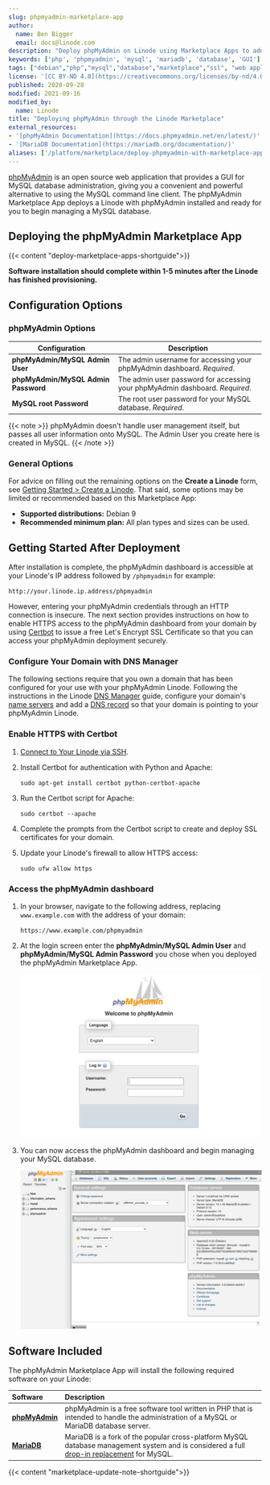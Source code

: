 ```yaml
---
slug: phpmyadmin-marketplace-app
author:
  name: Ben Bigger
  email: docs@linode.com
description: "Deploy phpMyAdmin on Linode using Marketplace Apps to administer your MySQL database with a convenient and powerful GUI web application."
keywords: ['php', 'phpmyadmin', 'mysql', 'mariadb', 'database', 'GUI']
tags: ["debian","php","mysql","database","marketplace","ssl", "web applications","linode platform", "cloud manager"]
license: '[CC BY-ND 4.0](https://creativecommons.org/licenses/by-nd/4.0)'
published: 2020-09-28
modified: 2021-09-16
modified_by:
  name: Linode
title: "Deploying phpMyAdmin through the Linode Marketplace"
external_resources:
- '[phpMyAdmin Documentation](https://docs.phpmyadmin.net/en/latest/)'
- '[MariaDB Documentation](https://mariadb.org/documentation/)'
aliases: ['/platform/marketplace/deploy-phpmyadmin-with-marketplace-apps/', '/platform/one-click/deploy-phpmyadmin-with-one-click-apps/', '/guides/deploy-phpmyadmin-with-marketplace-apps/']
---
```


[phpMyAdmin](https://www.phpmyadmin.net/) is an open source web application that provides a GUI for MySQL database administration, giving you a convenient and powerful alternative to using the MySQL command line client. The phpMyAdmin Marketplace App deploys a Linode with phpMyAdmin installed and ready for you to begin managing a MySQL database.

## Deploying the phpMyAdmin Marketplace App

{{< content "deploy-marketplace-apps-shortguide">}}

**Software installation should complete within 1-5 minutes after the Linode has finished provisioning.**

## Configuration Options

### phpMyAdmin Options

| **Configuration** | **Description** |
|--------------|------------|
| **phpMyAdmin/MySQL Admin User** | The admin username for accessing your phpMyAdmin dashboard. *Required*. |
| **phpMyAdmin/MySQL Admin Password** | The admin user password for accessing your phpMyAdmin dashboard. *Required*. |
| **MySQL root Password** | The root user password for your MySQL database. *Required*. |

{{< note >}}
phpMyAdmin doesn't handle user management itself, but passes all user information onto MySQL. The Admin User you create here is created in MySQL.
{{< /note >}}

### General Options

For advice on filling out the remaining options on the **Create a Linode** form, see [Getting Started > Create a Linode](/docs/guides/getting-started/#create-a-linode). That said, some options may be limited or recommended based on this Marketplace App:

- **Supported distributions:** Debian 9
- **Recommended minimum plan:** All plan types and sizes can be used.

## Getting Started After Deployment

After installation is complete, the phpMyAdmin dashboard is accessible at your Linode's IP address followed by `/phpmyadmin` for example:

    http://your.linode.ip.address/phpmyadmin

However, entering your phpMyAdmin credentials through an HTTP connection is insecure. The next section provides instructions on how to enable HTTPS access to the phpMyAdmin dashboard from your domain by using [Certbot](https://certbot.eff.org/) to issue a free Let's Encrypt SSL Certificate so that you can access your phpMyAdmin deployment securely.

### Configure Your Domain with DNS Manager

The following sections require that you own a domain that has been configured for your use with your phpMyAdmin Linode. Following the instructions in the Linode [DNS Manager](/docs/guides/dns-manager/) guide, configure your domain's [name servers](/docs/guides/dns-manager/#use-linodes-name-servers-with-your-domain) and add a [DNS record](/docs/guides/dns-manager/#add-dns-records) so that your domain is pointing to your phpMyAdmin Linode.

### Enable HTTPS with Certbot

1.  [Connect to Your Linode via SSH](/docs/getting-started/#connect-to-your-linode-via-ssh).

1.  Install Certbot for authentication with Python and Apache:

        sudo apt-get install certbot python-certbot-apache

1.  Run the Certbot script for Apache:

        sudo certbot --apache

1.  Complete the prompts from the Certbot script to create and deploy SSL certificates for your domain.

1.  Update your Linode's firewall to allow HTTPS access:

        sudo ufw allow https

### Access the phpMyAdmin dashboard

1.  In your browser, navigate to the following address, replacing `www.example.com` with the address of your domain:

        https://www.example.com/phpmyadmin

1.  At the login screen enter the **phpMyAdmin/MySQL Admin User** and **phpMyAdmin/MySQL Admin Password** you chose when you deployed the phpMyAdmin Marketplace App.

    ![phpMyAdmin Login Page](phpmyadmin-login.png "The phpMyAdmin Login Page.")

1.  You can now access the phpMyAdmin dashboard and begin managing your MySQL database.

    ![phpMyAdmin Dashboard](phpmyadmin-dashboard.png "The phpMyAdmin Dashboard.")

## Software Included

The phpMyAdmin Marketplace App will install the following required software on your Linode:

| **Software** | **Description** |
|:--------------|:------------|
| [**phpMyAdmin**](https://docs.phpmyadmin.net/en/latest/) | phpMyAdmin is a free software tool written in PHP that is intended to handle the administration of a MySQL or MariaDB database server.  |
| [**MariaDB**](https://mariadb.org/documentation/) | MariaDB is a fork of the popular cross-platform MySQL database management system and is considered a full [drop-in replacement](https://mariadb.com/kb/en/mariadb-vs-mysql-features/) for MySQL. |

{{< content "marketplace-update-note-shortguide">}}